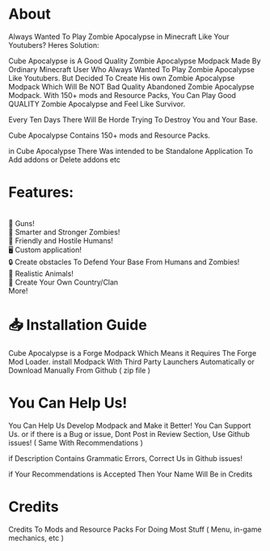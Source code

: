 <h1>About</h1>
<p> Always Wanted To Play Zombie Apocalypse in Minecraft Like Your Youtubers? Heres Solution:
<p> Cube Apocalypse is A Good Quality Zombie Apocalypse Modpack Made By Ordinary Minecraft User Who Always Wanted To Play Zombie Apocalypse Like Youtubers. But Decided To Create His own Zombie Apocalypse Modpack Which Will Be NOT Bad Quality Abandoned Zombie Apocalypse Modpack. With 150+ mods and Resource Packs, You Can Play Good QUALITY Zombie Apocalypse and Feel Like Survivor.

Every Ten Days There Will Be Horde Trying To Destroy You and Your Base.

Cube Apocalypse Contains 150+ mods and Resource Packs.

in Cube Apocalypse There Was intended to be Standalone Application To Add addons or Delete addons etc
 
<h1>Features:</h1>
<br>
🔫 Guns!
<br>
🧟 Smarter and Stronger Zombies!
<br>
👨 Friendly and Hostile Humans!
<br>
🖥️ Custom application!
<br>
🔒 Create obstacles To Defend Your Base From Humans and Zombies!
<br>
🐻 Realistic Animals!
<br>
🏰 Create Your Own Country/Clan
<br>
More!


<h1>📥 Installation Guide</h1>

Cube Apocalypse is a Forge Modpack Which Means it Requires The Forge Mod Loader. install Modpack With Third Party Launchers Automatically or Download Manually From Github ( zip file )


<h1>You Can Help Us!</h1>

You Can Help Us Develop Modpack and Make it Better! You Can Support Us. or if there is a Bug or issue, Dont Post in Review Section, Use Github issues! ( Same With Recommendations )

if Description Contains Grammatic Errors, Correct Us in Github issues!

if Your Recommendations is Accepted Then Your Name Will Be in Credits

<h1>Credits</h1>

Credits To Mods and Resource Packs For Doing Most Stuff ( Menu, in-game mechanics, etc )
